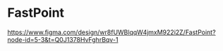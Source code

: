 # FastPoint

https://www.figma.com/design/wr8fUWBlqqW4jmxM922i2Z/FastPoint?node-id=5-3&t=Q0J1378HvFghrBqv-1
